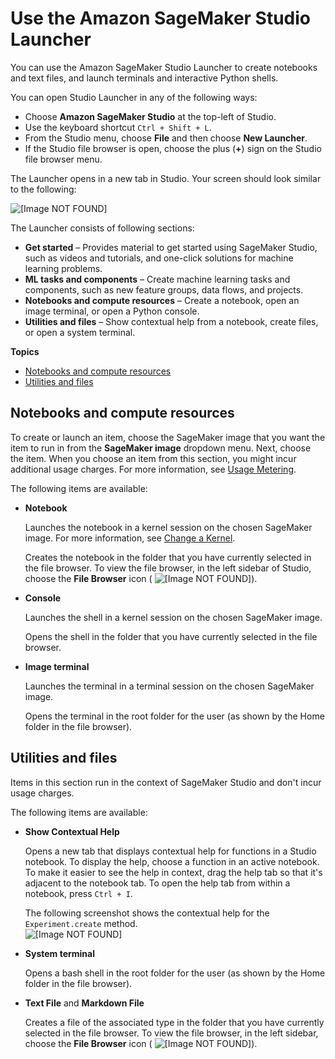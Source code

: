 # Use the Amazon SageMaker Studio Launcher<a name="studio-launcher"></a>

You can use the Amazon SageMaker Studio Launcher to create notebooks and text files, and launch terminals and interactive Python shells\.

You can open Studio Launcher in any of the following ways:
+ Choose **Amazon SageMaker Studio** at the top\-left of Studio\.
+ Use the keyboard shortcut `Ctrl + Shift + L`\.
+ From the Studio menu, choose **File** and then choose **New Launcher**\.
+ If the Studio file browser is open, choose the plus \(**\+**\) sign on the Studio file browser menu\.

The Launcher opens in a new tab in Studio\. Your screen should look similar to the following:

![\[Image NOT FOUND\]](http://docs.aws.amazon.com/sagemaker/latest/dg/images/studio/studio-new-launcher.png)

The Launcher consists of following sections:
+ **Get started** – Provides material to get started using SageMaker Studio, such as videos and tutorials, and one\-click solutions for machine learning problems\.
+ **ML tasks and components** – Create machine learning tasks and components, such as new feature groups, data flows, and projects\.
+ **Notebooks and compute resources** – Create a notebook, open an image terminal, or open a Python console\.
+ **Utilities and files** – Show contextual help from a notebook, create files, or open a system terminal\.

**Topics**
+ [Notebooks and compute resources](#studio-launcher-launch)
+ [Utilities and files](#studio-launcher-other)

## Notebooks and compute resources<a name="studio-launcher-launch"></a>

To create or launch an item, choose the SageMaker image that you want the item to run in from the **SageMaker image** dropdown menu\. Next, choose the item\. When you choose an item from this section, you might incur additional usage charges\. For more information, see [Usage Metering](notebooks-usage-metering.md)\.

The following items are available:
+ **Notebook**

  Launches the notebook in a kernel session on the chosen SageMaker image\. For more information, see [Change a Kernel](notebooks-run-and-manage-change-image.md)\.

  Creates the notebook in the folder that you have currently selected in the file browser\. To view the file browser, in the left sidebar of Studio, choose the **File Browser** icon \( ![\[Image NOT FOUND\]](http://docs.aws.amazon.com/sagemaker/latest/dg/images/icons/File_browser_squid.png)\)\.
+ **Console**

  Launches the shell in a kernel session on the chosen SageMaker image\.

  Opens the shell in the folder that you have currently selected in the file browser\.
+ **Image terminal**

  Launches the terminal in a terminal session on the chosen SageMaker image\.

  Opens the terminal in the root folder for the user \(as shown by the Home folder in the file browser\)\.

## Utilities and files<a name="studio-launcher-other"></a>

Items in this section run in the context of SageMaker Studio and don't incur usage charges\.

The following items are available:
+ **Show Contextual Help**

  Opens a new tab that displays contextual help for functions in a Studio notebook\. To display the help, choose a function in an active notebook\. To make it easier to see the help in context, drag the help tab so that it's adjacent to the notebook tab\. To open the help tab from within a notebook, press `Ctrl + I`\.

  The following screenshot shows the contextual help for the `Experiment.create` method\.  
![\[Image NOT FOUND\]](http://docs.aws.amazon.com/sagemaker/latest/dg/images/studio/studio-context-help.png)
+ **System terminal**

  Opens a bash shell in the root folder for the user \(as shown by the Home folder in the file browser\)\.
+ **Text File** and **Markdown File**

  Creates a file of the associated type in the folder that you have currently selected in the file browser\. To view the file browser, in the left sidebar, choose the **File Browser** icon \( ![\[Image NOT FOUND\]](http://docs.aws.amazon.com/sagemaker/latest/dg/images/icons/File_browser_squid.png)\)\.
